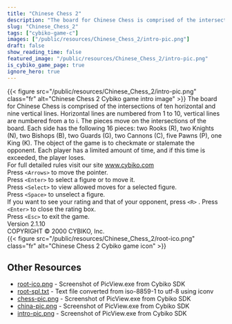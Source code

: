 ```yaml
---
title: "Chinese Chess 2"
description: "The board for Chinese Chess is comprised of the intersections of ten horizontal and nine vertical lines. Horizontal lines are numbered from 1 to 10, vertical lines are numbered from a to i. The pieces move on the intersections of the board. Each side has the following 16 pieces: ..."
slug: "Chinese_Chess_2"
tags: ["cybiko-game-c"]
images: ["/public/resources/Chinese_Chess_2/intro-pic.png"]
draft: false
show_reading_time: false
featured_image: "/public/resources/Chinese_Chess_2/intro-pic.png"
is_cybiko_game_page: true
ignore_hero: true
---
```

{{< figure src="/public/resources/Chinese_Chess_2/intro-pic.png" class="fr" alt="Chinese Chess 2 Cybiko game intro image" >}}
The board for Chinese Chess is comprised of the intersections of ten horizontal and nine vertical lines. Horizontal lines are numbered from 1 to 10, vertical lines are numbered from a to i. The pieces move on the intersections of the board. Each side has the following 16 pieces: two Rooks (R), two Knights (N), two Bishops (B), two Guards (G), two Cannons (C), five Pawns (P), one King (K). The object of the game is to checkmate or stalemate the opponent. Each player has a limited amount of time, and if this time is exceeded, the player loses. \
For full detailed rules visit our site www.cybiko.com \
Press `<Arrows>`  to move the pointer. \
Press `<Enter>`  to select a figure or to move it. \
Press `<Select>`  to view allowed moves for a selected figure. \
Press `<Space>`  to unselect a figure. \
If you want to see your rating and that of your opponent, press `<R>` . Press `<Enter>`  to close the rating box. \
Press `<Esc>`  to exit the game. \
Version 2.1.10 \
COPYRIGHT © 2000 CYBIKO, Inc. \
 {{< figure src="/public/resources/Chinese_Chess_2/root-ico.png" class="fr" alt="Chinese Chess 2 Cybiko game icon" >}}

## Other Resources
* [root-ico.png](/public/resources/Chinese_Chess_2/root-ico.png) - Screenshot of PicView.exe from Cybiko SDK
* [root-spl.txt](/public/resources/Chinese_Chess_2/root-spl.txt) - Text file converted from iso-8859-1 to utf-8 using iconv
* [chess-pic.png](/public/resources/Chinese_Chess_2/chess-pic.png) - Screenshot of PicView.exe from Cybiko SDK
* [china-pic.png](/public/resources/Chinese_Chess_2/china-pic.png) - Screenshot of PicView.exe from Cybiko SDK
* [intro-pic.png](/public/resources/Chinese_Chess_2/intro-pic.png) - Screenshot of PicView.exe from Cybiko SDK
